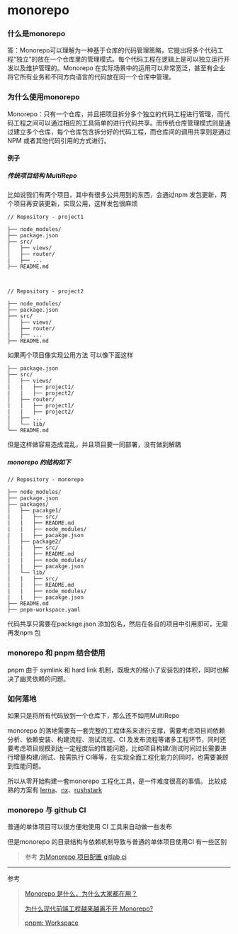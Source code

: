 # monorepo

### 什么是monorepo 
答：Monorepo可以理解为一种基于仓库的代码管理策略，它提出将多个代码工程“独立”的放在一个仓库里的管理模式。每个代码工程在逻辑上是可以独立运行开发以及维护管理的。Monorepo 在实际场景中的运用可以非常宽泛，甚至有企业将它所有业务和不同方向语言的代码放在同一个仓库中管理。

### 为什么使用monorepo
Monorepo：只有一个仓库，并且把项目拆分多个独立的代码工程进行管理，而代码工程之间可以通过相应的工具简单的进行代码共享。而传统仓库管理模式则是通过建立多个仓库，每个仓库包含拆分好的代码工程，而仓库间的调用共享则是通过 NPM 或者其他代码引用的方式进行。

#### 例子
##### 传统项目结构 MultiRepo 
比如说我们有两个项目，其中有很多公共用到的东西，会通过npm 发包更新，两个项目再安装更新，实现公用，这样发包很麻烦

```
// Repository - project1

├── node_modules/
├── package.json
├── src/
│   ├── views/
│   ├── router/
|   ├── ...
├── README.md



// Repository - project2

├── node_modules/
├── package.json
├── src/
│   ├── views/
│   ├── router/
|   ├── ...
├── README.md
```
如果两个项目像实现公用方法 可以像下面这样 
```
├── package.json
├── src/
│   ├── views/
|   |   ├── project1/
|   |   ├── project2/
│   ├── router/
|   |   ├── project1/
|   |   ├── project2/
|   ├── ...
│   └── lib/
└── README.md
```
但是这样做容易造成混乱，并且项目要一同部署，没有做到解耦

##### monorepo 的结构如下 
```
// Repository - monorepo

├── node_modules/
├── package.json
├── packages/
│   ├── pacakge1/
|   |   ├── src/
|   |   ├── README.md
|   |   ├── node_modules/
|   |   ├── pacakge.json
│   ├── package2/
|   |   ├── src/
|   |   ├── README.md
|   |   ├── node_modules/
|   |   ├── pacakge.json
│   └── lib/
|   |   ├── src/
|   |   ├── README.md
|   |   ├── node_modules/
|   |   ├── pacakge.json
├── README.md
├── pnpm-workspace.yaml
```

代码共享只需要在package.json 添加包名，然后在各自的项目中引用即可，无需再发npm 包

### monorepo 和 pnpm 结合使用
pnpm 由于 symlink 和 hard link 机制，既极大的缩小了安装包的体积，同时也解决了幽灵依赖的问题。

### 如何落地
如果只是将所有代码放到一个仓库下，那么还不如用MultiRepo

monorepo 的落地需要有一套完整的工程体系来进行支撑，需要考虑项目间依赖分析、依赖安装、构建流程、测试流程、CI 及发布流程等诸多工程环节，同时还要考虑项目规模到达一定程度后的性能问题，比如项目构建/测试时间过长需要进行增量构建/测试、按需执行 CI等等，在实现全面工程化能力的同时，也需要兼顾到性能问题。

所以从零开始构建一套monorepo 工程化工具，是一件难度很高的事情。
比较成熟的方案有 [lerna](https://lerna.js.org/)、[nx](https://nx.dev/getting-started/intro)、[rushstark](https://rushstack.io/)

### monorepo 与 github CI
普通的单体项目可以很方便地使用 CI 工具来自动做一些发布

但是monorepo 的目录结构与依赖机制导致与普通的单体项目使用CI 有一些区别
> 参考 [为Monorepo 项目配置 gitlab ci](https://www.bilibili.com/video/BV1rP411u7Zn/?spm_id_from=333.788&vd_source=0b68e30460b8d7ae7d0b8e11a9a81476)



<hr>

参考
> [ Monorepo 是什么，为什么大家都在用？](https://zhuanlan.zhihu.com/p/77577415)
> 
> [为什么现代前端工程越来越离不开 Monorepo?](https://zhuanlan.zhihu.com/p/362228487)
>
> [pnpm: Workspace](https://pnpm.io/zh/workspaces)


